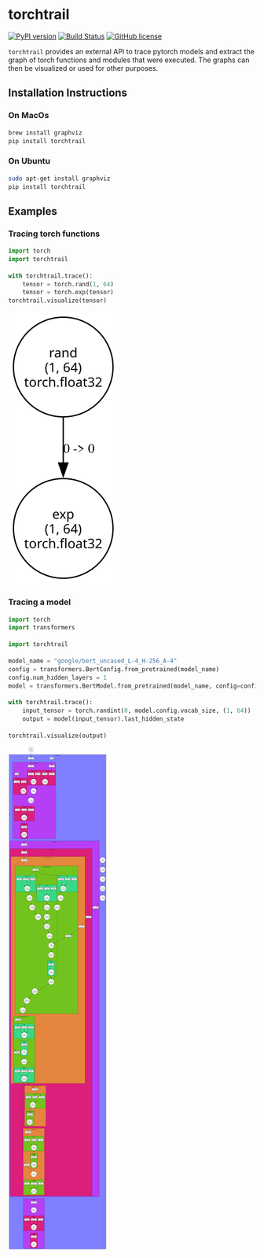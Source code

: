 # torchtrail

[![PyPI version](https://badge.fury.io/py/torchtrail.svg)](https://badge.fury.io/py/torchtrail)
[![Build Status](https://github.com/arakhmati/torchtrail/actions/workflows/python-package.yml/badge.svg)](https://github.com/arakhmati/torchtrail/actions/workflows/python-package.yml)
[![GitHub license](https://img.shields.io/github/license/arakhmati/torchtrail)](https://github.com/arakhmati/torchtrail/blob/main/LICENSE)

`torchtrail` provides an external API to trace pytorch models and extract the graph of torch functions and modules that were executed. The graphs can then be visualized or used for other purposes.

## Installation Instructions

### On MacOs
```bash
brew install graphviz
pip install torchtrail
```

### On Ubuntu
```bash
sudo apt-get install graphviz
pip install torchtrail
```

## Examples

### Tracing torch functions
```python
import torch
import torchtrail

with torchtrail.trace():
    tensor = torch.rand(1, 64)
    tensor = torch.exp(tensor)
torchtrail.visualize(tensor)
```
![](https://raw.githubusercontent.com/arakhmati/torchtrail/main/docs/images/exp.svg)


### Tracing a model
```python
import torch
import transformers

import torchtrail

model_name = "google/bert_uncased_L-4_H-256_A-4"
config = transformers.BertConfig.from_pretrained(model_name)
config.num_hidden_layers = 1
model = transformers.BertModel.from_pretrained(model_name, config=config).eval()

with torchtrail.trace():
    input_tensor = torch.randint(0, model.config.vocab_size, (1, 64))
    output = model(input_tensor).last_hidden_state

torchtrail.visualize(output)
```

![](https://raw.githubusercontent.com/arakhmati/torchtrail/main/docs/images/bert.svg)